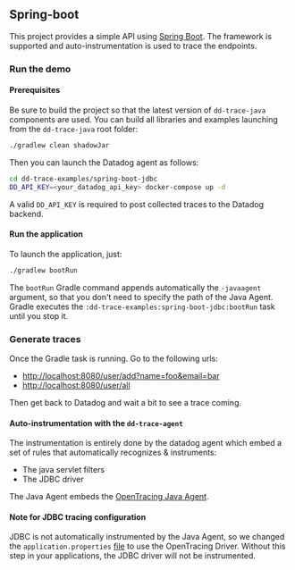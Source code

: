 ## Spring-boot 

This project provides a simple API using [Spring Boot][1]. The framework is supported and auto-instrumentation is used
to trace the endpoints.

[1]: https://projects.spring.io/spring-boot/
 
### Run the demo

#### Prerequisites

Be sure to build the project so that the latest version of ``dd-trace-java`` components are used. You can build
all libraries and examples launching from the ``dd-trace-java`` root folder:
```bash
./gradlew clean shadowJar
```

Then you can launch the Datadog agent as follows:
```bash
cd dd-trace-examples/spring-boot-jdbc
DD_API_KEY=<your_datadog_api_key> docker-compose up -d
```

A valid ``DD_API_KEY`` is required to post collected traces to the Datadog backend.

#### Run the application

To launch the application, just:
```bash
./gradlew bootRun
```

The ``bootRun`` Gradle command appends automatically the ``-javaagent`` argument, so that you don't need to specify
the path of the Java Agent. Gradle executes the ``:dd-trace-examples:spring-boot-jdbc:bootRun`` task until you
stop it.

### Generate traces

Once the Gradle task is running. Go to the following urls:

* [http://localhost:8080/user/add?name=foo&email=bar](http://localhost:8080/user/add?name=foo&email=bar)
* [http://localhost:8080/user/all](http://localhost:8080/user/all)

Then get back to Datadog and wait a bit to see a trace coming.

#### Auto-instrumentation with the `dd-trace-agent`

The instrumentation is entirely done by the datadog agent which embed a set of rules that automatically recognizes &
instruments:

- The java servlet filters
- The JDBC driver

The Java Agent embeds the [OpenTracing Java Agent](https://github.com/opentracing-contrib/java-agent).

#### Note for JDBC tracing configuration

JDBC is not automatically instrumented by the Java Agent, so we changed the `application.properties`
[file](src/main/resources/application.properties) to use the OpenTracing Driver. Without this step in your
applications, the JDBC driver will not be instrumented.
